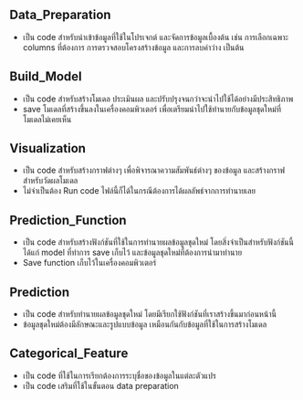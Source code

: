 **Data_Preparation**
-
  - เป็น code สำหรับนำเข้าข้อมูลที่ใช้ในโปรเจกต์ และจัดการข้อมูลเบื้องต้น เช่น การเลือกเฉพาะ columns ที่ต้องการ การตรวจสอบโครงสร้างข้อมูล และการลบค่าว่าง เป็นต้น

**Build_Model**
- 
  - เป็น code สำหรับสร้างโมเดล ประเมินผล และปรับปรุงจนกว่าจะนำไปใช้ได้อย่างมีประสิทธิภาพ
  - save โมเดลที่สร้างขึ้นลงในเครื่องคอมพิวเตอร์ เพื่อเตรียมนำไปใช้ทำนายกับข้อมูลชุดใหม่ที่โมเดลไม่เคยเห็น

**Visualization**
-
  - เป็น code สำหรับสร้างกราฟต่างๆ เพื่อพิจารณาความสัมพันธ์ต่างๆ ของข้อมูล และสร้างกราฟสำหรับวัดผลโมเดล
  - ไม่จำเป็นต้อง Run code ไฟล์นี้ก็ได้ในกรณีต้องการได้ผลลัพธ์จากการทำนายเลย

**Prediction_Function**
-
  - เป็น code สำหรับสร้างฟังก์ชันที่ใช้ในการทำนายผลข้อมูลชุดใหม่ โดยสิ่งจำเป็นสำหรับฟังก์ชันนี้ ได้แก่ model ที่ทำการ save เก็บไว้ และข้อมูลชุดใหม่ที่ต้องการนำมาทำนาย
  - Save function เก็บไว้ในเครื่องคอมพิวเตอร์

**Prediction**
-
  - เป็น code สำหรับทำนายผลข้อมูลชุดใหม่ โดยมีเรียกใช้ฟังก์ชันที่เราสร้างขึ้นมาก่อนหน้านี้
  - ข้อมูลชุดใหม่ต้องมีลักษณะและรูปแบบข้อมูล เหมือนกันกับข้อมูลที่ใช้ในการสร้างโมเดล

**Categorical_Feature**
-
  - เป็น code ที่ใช้ในการเรียกต้องการระบุชื่อของข้อมูลในแต่ละตัวแปร
  - เป็น code เสริมที่ใช้ในขั้นตอน data preparation
